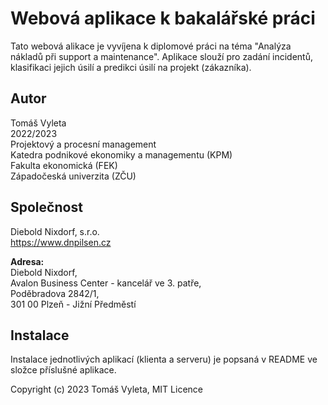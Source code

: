 # Webová aplikace k bakalářské práci

Tato webová alikace je vyvíjena k diplomové práci na téma "Analýza nákladů při support a maintenance". Aplikace slouží pro zadání incidentů, klasifikaci jejich úsilí a predikci úsilí na projekt (zákazníka).

## Autor

Tomáš Vyleta <br>
2022/2023 <br>
Projektový a procesní management <br>
Katedra podnikové ekonomiky a managementu (KPM) <br>
Fakulta ekonomická (FEK) <br>
Západočeská univerzita (ZČU)

## Společnost

Diebold Nixdorf, s.r.o. <br>
https://www.dnpilsen.cz

**Adresa:** <br>
Diebold Nixdorf, <br>
Avalon Business Center - kancelář ve 3. patře, <br>
Poděbradova 2842/1, <br>
301 00 Plzeň - Jižní Předměstí

## Instalace

Instalace jednotlivých aplikací (klienta a serveru) je popsaná v README ve složce příslušné aplikace. 

Copyright (c) 2023 Tomáš Vyleta, MIT Licence
